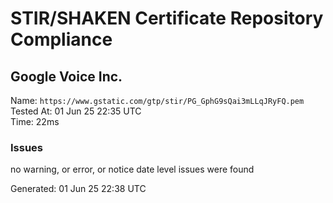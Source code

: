 # STIR/SHAKEN Certificate Repository Compliance

## Google Voice Inc.

Name: `https://www.gstatic.com/gtp/stir/PG_GphG9sQai3mLLqJRyFQ.pem`\
Tested At: 01 Jun 25 22:35 UTC\
Time: 22ms

### Issues

no warning, or error, or notice date level issues were found

Generated: 01 Jun 25 22:38 UTC